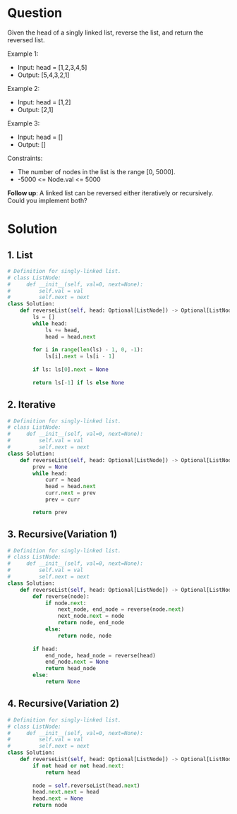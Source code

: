 # Question
Given the head of a singly linked list, reverse the list, and return the reversed list.

Example 1:
* Input: head = [1,2,3,4,5]
* Output: [5,4,3,2,1]

Example 2:
* Input: head = [1,2]
* Output: [2,1]

Example 3:
* Input: head = []
* Output: []

Constraints:
* The number of nodes in the list is the range [0, 5000].
* -5000 <= Node.val <= 5000

**Follow up**: A linked list can be reversed either iteratively or recursively. Could you implement both?
# Solution
## 1. List
```python
# Definition for singly-linked list.
# class ListNode:
#     def __init__(self, val=0, next=None):
#         self.val = val
#         self.next = next
class Solution:
    def reverseList(self, head: Optional[ListNode]) -> Optional[ListNode]:
        ls = []
        while head:
            ls += head,
            head = head.next
        
        for i in range(len(ls) - 1, 0, -1):
            ls[i].next = ls[i - 1]
        
        if ls: ls[0].next = None
        
        return ls[-1] if ls else None
```
## 2. Iterative
```python
# Definition for singly-linked list.
# class ListNode:
#     def __init__(self, val=0, next=None):
#         self.val = val
#         self.next = next
class Solution:
    def reverseList(self, head: Optional[ListNode]) -> Optional[ListNode]:
        prev = None
        while head:
            curr = head
            head = head.next
            curr.next = prev
            prev = curr

        return prev
```
## 3. Recursive(Variation 1)
```python
# Definition for singly-linked list.
# class ListNode:
#     def __init__(self, val=0, next=None):
#         self.val = val
#         self.next = next
class Solution:
    def reverseList(self, head: Optional[ListNode]) -> Optional[ListNode]:
        def reverse(node):
            if node.next:
                next_node, end_node = reverse(node.next)
                next_node.next = node
                return node, end_node
            else:
                return node, node
        
        if head:
            end_node, head_node = reverse(head)
            end_node.next = None
            return head_node
        else:
            return None
```
## 4. Recursive(Variation 2)
```python
# Definition for singly-linked list.
# class ListNode:
#     def __init__(self, val=0, next=None):
#         self.val = val
#         self.next = next
class Solution:
    def reverseList(self, head: Optional[ListNode]) -> Optional[ListNode]:
        if not head or not head.next:
            return head
        
        node = self.reverseList(head.next)
        head.next.next = head
        head.next = None
        return node
```
